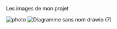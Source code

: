 Les images de mon projet

![photo](https://user-images.githubusercontent.com/89647723/191817221-e815b614-457e-42d8-ba41-4c97020b5811.jpg)
![Diagramme sans nom drawio (7)](https://user-images.githubusercontent.com/89647723/191823111-82d8325c-034b-43c5-889a-aa016781c60f.png)
